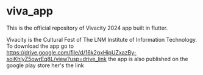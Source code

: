 # viva_app
This is the official repository of Vivacity 2024 app built in flutter.

Vivacity is the Cultural Fest of The LNM Institute of Information Technology.
To download the app go to
https://drive.google.com/file/d/16k2gxHipUZxazBy-soiKhlyZ5owrEq8L/view?usp=drive_link
the app is also published on the google play store her's the link
